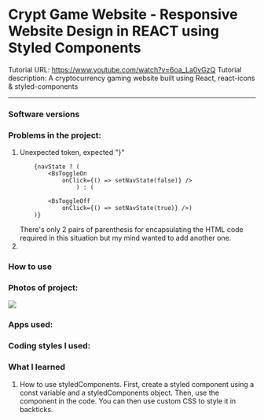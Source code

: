 # Crypt Game Website - Responsive Website Design in REACT using Styled Components
Tutorial URL: https://www.youtube.com/watch?v=6oa_La0vGzQ
Tutorial description: A cryptocurrency gaming website built using React, react-icons & styled-components

___________

### Software versions

### Problems in the project:
1. Unexpected token, expected "}"
	```
		{navState ? (
			<BsToggleOn 
				onClick={() => setNavState(false)} />
					) : (

			<BsToggleOff 
				onClick={() => setNavState(true)} />)
		)}
	```
	There's only 2 pairs of parenthesis for encapsulating the HTML code required in this situation but my mind wanted to add another one.
2.

### How to use

### Photos of project:
![](assets/cryptgame_1.gif)

### Apps used:

### Coding styles I used:

### What I learned
1. How to use styledComponents. First, create a styled component using a const variable and a styledComponents object. Then, use the component in the code. You can then use custom CSS to style it in backticks.